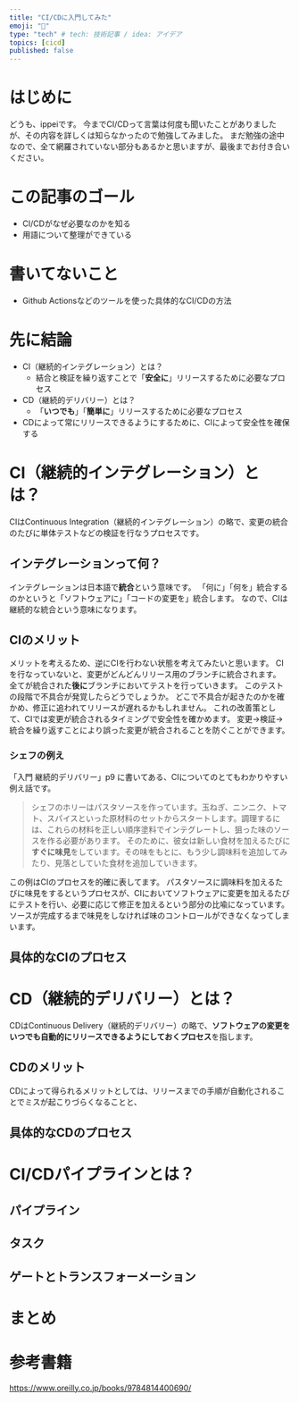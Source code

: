 ```yaml
---
title: "CI/CDに入門してみた"
emoji: "💬"
type: "tech" # tech: 技術記事 / idea: アイデア
topics: [cicd]
published: false
---
```

# はじめに
どうも、ippeiです。
今までCI/CDって言葉は何度も聞いたことがありましたが、その内容を詳しくは知らなかったので勉強してみました。
まだ勉強の途中なので、全て網羅されていない部分もあるかと思いますが、最後までお付き合いください。
# この記事のゴール
- CI/CDがなぜ必要なのかを知る
- 用語について整理ができている
# 書いてないこと
- Github Actionsなどのツールを使った具体的なCI/CDの方法
# 先に結論
- CI（継続的インテグレーション）とは？
  - 結合と検証を繰り返すことで「**安全に**」リリースするために必要なプロセス
- CD（継続的デリバリー）とは？
  - 「**いつでも**」「**簡単に**」リリースするために必要なプロセス
- CDによって常にリリースできるようにするために、CIによって安全性を確保する
# CI（継続的インテグレーション）とは？
CIはContinuous Integration（継続的インテグレーション）の略で、変更の統合のたびに単体テストなどの検証を行なうプロセスです。
## インテグレーションって何？
インテグレーションは日本語で**統合**という意味です。
「何に」「何を」統合するのかというと「ソフトウェアに」「コードの変更を」統合します。
なので、CIは継続的な統合という意味になります。
## CIのメリット
メリットを考えるため、逆にCIを行わない状態を考えてみたいと思います。
CIを行なっていないと、変更がどんどんリリース用のブランチに統合されます。
全てが統合された**後に**ブランチにおいてテストを行っていきます。
このテストの段階で不具合が発覚したらどうでしょうか。
どこで不具合が起きたのかを確かめ、修正に追われてリリースが遅れるかもしれません。
これの改善策として、CIでは変更が統合されるタイミングで安全性を確かめます。
変更→検証→統合を繰り返すことにより誤った変更が統合されることを防ぐことができます。
### シェフの例え
「入門 継続的デリバリー」p9 に書いてある、CIについてのとてもわかりやすい例え話です。
> シェフのホリーはパスタソースを作っています。玉ねぎ、ニンニク、トマト、スパイスといった原材料のセットからスタートします。調理するには、これらの材料を正しい順序塗料でインテグレートし、狙った味のソースを作る必要があります。
> そのために、彼女は新しい食材を加えるたびに**すぐに味見**をしています。その味をもとに、もう少し調味料を追加してみたり、見落としていた食材を追加していきます。

この例はCIのプロセスを的確に表してます。
パスタソースに調味料を加えるたびに味見をするというプロセスが、CIにおいてソフトウェアに変更を加えるたびにテストを行い、必要に応じて修正を加えるという部分の比喩になっています。
ソースが完成するまで味見をしなければ味のコントロールができなくなってしまいます。
## 具体的なCIのプロセス

# CD（継続的デリバリー）とは？
CDはContinuous Delivery（継続的デリバリー）の略で、**ソフトウェアの変更をいつでも自動的にリリースできるようにしておくプロセス**を指します。
## CDのメリット
CDによって得られるメリットとしては、リリースまでの手順が自動化されることでミスが起こりづらくなることと、
## 具体的なCDのプロセス
# CI/CDパイプラインとは？
## パイプライン
## タスク
## ゲートとトランスフォーメーション
# まとめ
# 参考書籍
https://www.oreilly.co.jp/books/9784814400690/